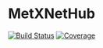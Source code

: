# MetXNetHub

[![Build Status](https://github.com/MetabolicXploration/MetXNetHub.jl/actions/workflows/CI.yml/badge.svg?branch=main)](https://github.com/MetabolicXploration/MetXNetHub.jl/actions)
[![Coverage](https://codecov.io/gh/MetabolicXploration/MetXNetHub.jl/branch/main/graph/badge.svg)](https://codecov.io/gh/MetabolicXploration/MetXNetHub.jl)
